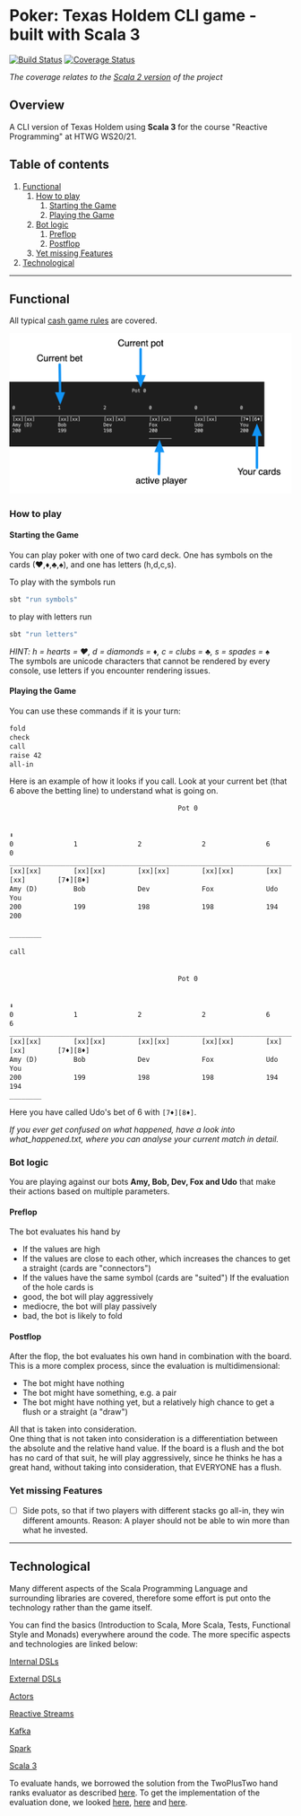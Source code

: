 # Poker: Texas Holdem CLI game - built with Scala 3 <!-- omit in toc-->
[![Build Status](https://travis-ci.com/Robert-Nickel/scala-texas-holdem.svg?branch=master)](https://travis-ci.com/Robert-Nickel/scala-texas-holdem)
[![Coverage Status](https://coveralls.io/repos/github/Robert-Nickel/scala-texas-holdem/badge.svg?branch=master)](https://coveralls.io/github/Robert-Nickel/scala-texas-holdem?branch=master)
 
*The coverage relates to the [Scala 2 version](https://github.com/Robert-Nickel/scala-texas-holdem/tree/scala2.13) of the project*

## Overview
A CLI version of Texas Holdem using **Scala 3** for the course "Reactive Programming" at HTWG WS20/21. 

## Table of contents
1. [Functional](#functional)
   1. [How to play](#how-to-play)
      1. [Starting the Game](#starting-the-game)
      2. [Playing the Game](#playing-the-game)
   2. [Bot logic](#bot-logic)
      1. [Preflop](#preflop)
      2. [Postflop](#postflop)
   3. [Yet missing Features](#yet-missing-features)
2. [Technological](#technological)

___
## Functional
All typical [cash game rules](https://www.pokerlistings.com/poker-rules-texas-holdem) are covered.  

![](board.png)

### How to play
#### Starting the Game
You can play poker with one of two card deck. One has symbols on the cards (♥,♦,♣,♠), and one has letters (h,d,c,s).

To play with the symbols run  
```bash
sbt "run symbols"
```  
to play with letters run  
```bash
sbt "run letters"
```  
*HINT: h = hearts = ♥, d = diamonds = ♦, c = clubs = ♣, s = spades = ♠*  
The symbols are unicode characters that cannot be rendered by every console, use letters if you encounter rendering issues.

#### Playing the Game
You can use these commands if it is your turn:
```
fold
check
call
raise 42
all-in
```
Here is an example of how it looks if you call. Look at your current bet (that 6 above the betting line) to understand what is going on.
```
                                          Pot 0
                                            
                                                                                ⬇️
0               1               2               2               6               0               
________________________________________________________________________________________
[xx][xx]        [xx][xx]        [xx][xx]        [xx][xx]        [xx][xx]        [7♦][8♦]        
Amy (D)         Bob             Dev             Fox             Udo             You             
200             199             198             198             194             200             
                                                                                ________

call


                                          Pot 0
                                            
                                                                                ⬇️
0               1               2               2               6               6               
________________________________________________________________________________________
[xx][xx]        [xx][xx]        [xx][xx]        [xx][xx]        [xx][xx]        [7♦][8♦]        
Amy (D)         Bob             Dev             Fox             Udo             You             
200             199             198             198             194             194             
________

```
Here you have called Udo's bet of 6 with `[7♦][8♦]`.  

*If you ever get confused on what happened, have a look into what_happened.txt, where you can analyse your current match in detail.*

### Bot logic
You are playing against our bots **Amy, Bob, Dev, Fox and Udo** that make their actions based on multiple parameters.

#### Preflop
The bot evaluates his hand by
- If the values are high
- If the values are close to each other, which increases the chances to get a straight (cards are "connectors")
- If the values have the same symbol (cards are "suited")
If the evaluation of the hole cards is
- good, the bot will play aggressively
- mediocre, the bot will play passively
- bad, the bot is likely to fold

#### Postflop
After the flop, the bot evaluates his own hand in combination with the board. This is a more complex process, since the evaluation is multidimensional:
- The bot might have nothing
- The bot might have something, e.g. a pair
- The bot might have nothing yet, but a relatively high chance to get a flush or a straight (a "draw")  
   
All that is taken into consideration.  
One thing that is not taken into consideration is a differentiation between the absolute and the relative hand value.
If the board is a flush and the bot has no card of that suit, he will play aggressively, since he thinks he has a great hand, without taking into consideration, that EVERYONE has a flush.

### Yet missing Features
- [ ] Side pots, so that if two players with different stacks go all-in, they win different amounts. Reason: A player should not be able to win more than what he invested.

___

## Technological
Many different aspects of the Scala Programming Language and surrounding libraries are covered, therefore some effort is put onto the technology rather than the game itself.

You can find the basics (Introduction to Scala, More Scala, Tests, Functional Style and Monads) everywhere around the code. The more specific aspects and technologies are linked below:  

[Internal DSLs](https://github.com/Robert-Nickel/scala-texas-holdem/tree/master/src/main/scala/poker/dsl)

[External DSLs](https://github.com/Robert-Nickel/scala-texas-holdem/blob/scala2.13/src/main/scala/poker/dsl/HandHistoryParser.scala)

[Actors](https://github.com/Robert-Nickel/scala-texas-holdem/tree/kafka/src/main/scala/poker/actor)

[Reactive Streams](https://github.com/Robert-Nickel/scala-texas-holdem/blob/kafka/src/main/scala/poker/stream/EquityCalculator.scala)

[Kafka](https://github.com/Robert-Nickel/scala-texas-holdem/tree/kafka)

[Spark](https://github.com/Robert-Nickel/scala-texas-holdem/tree/spark)

[Scala 3](https://github.com/Robert-Nickel/scala-texas-holdem/tree/master)

To evaluate hands, we borrowed the solution from the TwoPlusTwo hand ranks evaluator as described [here](https://web.archive.org/web/20111103160502/http://www.codingthewheel.com/archives/poker-hand-evaluator-roundup#2p2).
To get the implementation of the evaluation done, we looked [here](https://github.com/chenosaurus/poker-evaluator), [here](https://github.com/LativDeveloper/PokerGym) and [here](https://github.com/tommy-a/zetebot/blob/master/src/tools/TwoPlusTwo.java).
